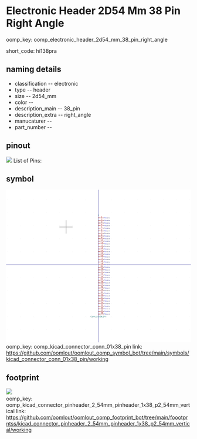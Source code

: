 # Electronic Header 2D54 Mm 38 Pin Right Angle
oomp_key: oomp_electronic_header_2d54_mm_38_pin_right_angle  

short_code: hi138pra
## naming details
* classification -- electronic
* type -- header
* size -- 2d54_mm
* color -- 
* description_main -- 38_pin
* description_extra -- right_angle
* manucaturer -- 
* part_number -- 
## pinout
![](working_pinout_600.png)
List of Pins:

## symbol

![](symbol/0/working/working_600.png)  
oomp_key: oomp_kicad_connector_conn_01x38_pin
link: https://github.com/oomlout/oomlout_oomp_symbol_bot/tree/main/symbols/kicad_connector_conn_01x38_pin/working


## footprint

![](footprint/0/working/working_600.png)  
oomp_key: oomp_kicad_connector_pinheader_2_54mm_pinheader_1x38_p2_54mm_vertical
link: https://github.com/oomlout/oomlout_oomp_footprint_bot/tree/main/foootprntss/kicad_connector_pinheader_2_54mm_pinheader_1x38_p2_54mm_vertical/working
